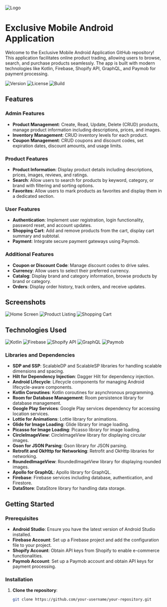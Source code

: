 ![Logo](https://your-logo-url.com/logo.png)

# Exclusive Mobile Android Application

Welcome to the Exclusive Mobile Android Application GitHub repository! This application facilitates online product trading, allowing users to browse, search, and purchase products seamlessly. The app is built with modern technologies like Kotlin, Firebase, Shopify API, GraphQL, and Paymob for payment processing.

![Version](https://img.shields.io/badge/version-1.0.0-brightgreen)
![License](https://img.shields.io/badge/license-MIT-blue.svg)
![Build](https://img.shields.io/badge/build-passing-brightgreen)

## Features

### Admin Features
- **Product Management**: Create, Read, Update, Delete (CRUD) products, manage product information including descriptions, prices, and images.
- **Inventory Management**: CRUD inventory levels for each product.
- **Coupon Management**: CRUD coupons and discount codes, set expiration dates, discount amounts, and usage limits.

### Product Features
- **Product Information**: Display product details including descriptions, prices, images, reviews, and ratings.
- **Search**: Allow users to search for products by keyword, category, or brand with filtering and sorting options.
- **Favorites**: Allow users to mark products as favorites and display them in a dedicated section.

### User Features
- **Authentication**: Implement user registration, login functionality, password reset, and account updates.
- **Shopping Cart**: Add and remove products from the cart, display cart summary and subtotal.
- **Payment**: Integrate secure payment gateways using Paymob.

### Additional Features
- **Coupon or Discount Code**: Manage discount codes to drive sales.
- **Currency**: Allow users to select their preferred currency.
- **Catalog**: Display brand and category information, browse products by brand or category.
- **Orders**: Display order history, track orders, and receive updates.

## Screenshots

![Home Screen](https://your-image-url.com/home.png)
![Product Listing](https://your-image-url.com/products.png)
![Shopping Cart](https://your-image-url.com/cart.png)

## Technologies Used

![Kotlin](https://img.shields.io/badge/Kotlin-1.4.10-orange)
![Firebase](https://img.shields.io/badge/Firebase-8.1.0-yellow)
![Shopify API](https://img.shields.io/badge/Shopify%20API-2021-green)
![GraphQL](https://img.shields.io/badge/GraphQL-15.5.0-pink)
![Paymob](https://img.shields.io/badge/Paymob-1.0-blue)

### Libraries and Dependencies

- **SDP and SSP**: ScalableDP and ScalableSP libraries for handling scalable dimensions and spacing.
- **Hilt for Dependency Injection**: Dagger Hilt for dependency injection.
- **Android Lifecycle**: Lifecycle components for managing Android lifecycle-aware components.
- **Kotlin Coroutines**: Kotlin coroutines for asynchronous programming.
- **Room for Database Management**: Room persistence library for database management.
- **Google Play Services**: Google Play services dependency for accessing location services.
- **Lottie for Animations**: Lottie library for animations.
- **Glide for Image Loading**: Glide library for image loading.
- **Picasso for Image Loading**: Picasso library for image loading.
- **CircleImageView**: CircleImageView library for displaying circular images.
- **Gson for JSON Parsing**: Gson library for JSON parsing.
- **Retrofit and OkHttp for Networking**: Retrofit and OkHttp libraries for networking.
- **RoundedImageView**: RoundedImageView library for displaying rounded images.
- **Apollo for GraphQL**: Apollo library for GraphQL.
- **Firebase**: Firebase services including database, authentication, and Firestore.
- **DataStore**: DataStore library for handling data storage.

## Getting Started

### Prerequisites
- **Android Studio**: Ensure you have the latest version of Android Studio installed.
- **Firebase Account**: Set up a Firebase project and add the configuration file to your project.
- **Shopify Account**: Obtain API keys from Shopify to enable e-commerce functionalities.
- **Paymob Account**: Set up a Paymob account and obtain API keys for payment processing.

### Installation
1. **Clone the repository**:
   ```bash
   git clone https://github.com/your-username/your-repository.git
